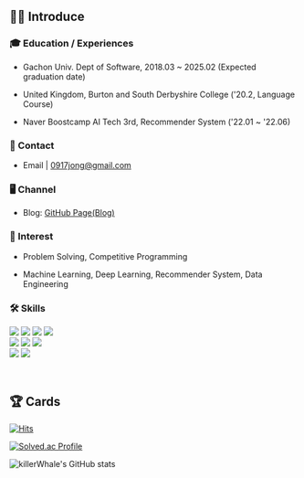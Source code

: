 ## 🙋‍♂️ Introduce

### 🎓 Education / Experiences

- Gachon Univ. Dept of Software, 2018.03 ~ 2025.02 (Expected graduation date)

- United Kingdom, Burton and South Derbyshire College ('20.2, Language Course)

- Naver Boostcamp AI Tech 3rd, Recommender System ('22.01 ~ '22.06)

### 📨 Contact

- Email  | 0917jong@gmail.com

<!-- CV     | [Curriculum Vitae](https://obtainable-turnover-bef.notion.site/Ryu-Jongmoon-df7118b559544bda93aca3070b6dbcff) -->

### 🖥️ Channel

- Blog: [GitHub Page(Blog)](https://killerwhale0917.github.io/)

### 🎯 Interest

- Problem Solving, Competitive Programming  

- Machine Learning, Deep Learning, Recommender System, Data Engineering

### 🛠 Skills
<p>
<img src="https://img.shields.io/badge/java-007396?style=for-the-badge&logo=java&logoColor=white"> 
<img src="https://img.shields.io/badge/c++-00599C?style=for-the-badge&logo=c%2B%2B&logoColor=white">
<img src="https://img.shields.io/badge/python-3776AB?style=for-the-badge&logo=python&logoColor=white">
<img src="https://img.shields.io/badge/PyTorch-EE4C2C?style=for-the-badge&logo=PyTorch&logoColor=white">
<br>
<img src="https://img.shields.io/badge/html5-E34F26?style=for-the-badge&logo=html5&logoColor=white"> 
<img src="https://img.shields.io/badge/css-1572B6?style=for-the-badge&logo=css3&logoColor=white"> 
<img src="https://img.shields.io/badge/javascript-F7DF1E?style=for-the-badge&logo=javascript&logoColor=black"> 
<br>
<img src="https://img.shields.io/badge/github-181717?style=for-the-badge&logo=github&logoColor=white">
<img src="https://img.shields.io/badge/git-F05032?style=for-the-badge&logo=git&logoColor=white">
</p>
<br>

## 🏆 Cards

[![Hits](https://hits.seeyoufarm.com/api/count/incr/badge.svg?url=https%3A%2F%2Fgithub.com%2FkillerWhale0917&count_bg=%2379C83D&title_bg=%23555555&icon=&icon_color=%23E7E7E7&title=hits&edge_flat=false)](https://hits.seeyoufarm.com)

[![Solved.ac Profile](http://mazassumnida.wtf/api/v2/generate_badge?boj=0917jong)](https://solved.ac/0917jong/)

<!-- [![CodeForces Profile](https://cf.leed.at?id=dbwhdans)](https://codeforces.com/profile/dbwhdans) -->

![killerWhale's GitHub stats](https://github-readme-stats.vercel.app/api?username=killerWhale0917&theme=gradient&show_icons=true&bg_color=60,784bd7,00c2d7&title_color=fff&text_color=fff&icon_color=fff)
